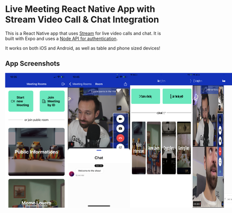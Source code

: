 # Live Meeting React Native App with Stream Video Call & Chat Integration

This is a React Native app that uses [Stream](https://getstream.io/) for live video calls and chat. It is built with Expo and uses a [Node API for authentication](https://github.com/Galaxies-dev/auth-api-stream).

It works on both iOS and Android, as well as table and phone sized devices!

## App Screenshots

<div style="display: flex; flex-direction: 'row';">
<img src="./screenshots/1.png" width=40%>
<img src="./screenshots/2.png" width=40%>
<img src="./screenshots/3.png" width=40%>
<img src="./screenshots/4.png" width=40%>

</div>
